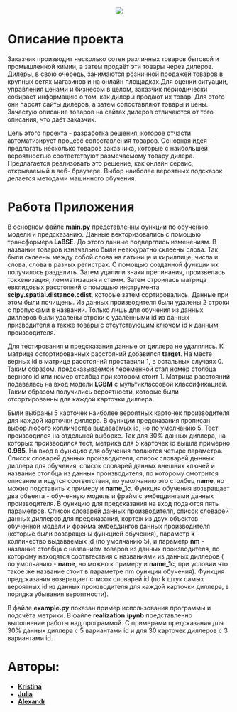 <p align="center">
  <img src="https://prosept.ru/images/prosept-logo.svg" />
</p>

# Описание проекта

Заказчик производит несколько сотен различных товаров бытовой и промышленной
химии, а затем продаёт эти товары через дилеров. Дилеры, в свою очередь,
занимаются розничной продажей товаров в крупных сетях магазинов и на онлайн
площадках.Для оценки ситуации, управления ценами и бизнесом в целом, заказчик
периодически собирает информацию о том, как дилеры продают их товар. Для этого
они парсят сайты дилеров, а затем сопоставляют товары и цены.
Зачастую описание товаров на сайтах дилеров отличаются от того описания, что
даёт заказчик.

Цель этого проекта - разработка решения, которое отчасти автоматизирует процесс
сопоставления товаров. Основная идея - предлагать несколько товаров заказчика,
которые с наибольшей вероятностью соответствуют размечаемому товару дилера.
Предлагается реализовать это решение, как онлайн сервис, открываемый в веб-
браузере. Выбор наиболее вероятных подсказок делается методами машинного
обучения.

# Работа Приложения

В основном файле **main.py** представленны функции по обучению модели и предсказанию. Данные
векторизовались с помощью трансформера **LaBSE**. До этого данные подверглись
изменениям. В названии товаров изначально были
неаккуратно склеены слова. Так были склеены между собой слова на латинице и
кириллице, числа и слова, слова в разных
регистрах. С помощью созданной функции их получилось разделить. Затем удалили
знаки препинания, произвелась
токкенизация, лемматизация и стемм. Затем строилась матрица евклидовых
расстояний с помощью инструмента
**scipy.spatial.distance.cdist**, которые затем сортировались.
Данные при этом были почищены. Из данных производителя были удалены 2 строки с
пропусками в названии. Только лишь для обучения из данных диллеров были удалены строки с удалёнными id из данных призводителя а также товары с отсутствующим ключом id к
данным производителя. 

Для тестирования
и предсказания данные от диллера не удалялись.
К матрице остортированных расстояний добавился **target**. На месте верных id в
матрице расстояний проставили 1, в остальных
случаях 0. Таким образом, предсказываемой переменной стал номер столбца верного
id или номер столбца при котором стоит 1.
Матрица расстояний подавалась на вход модели **LGBM** с мультиклассовой
классификацией. Таким образом получились вероятности,
которые были отсортированны для каждой карточки диллера. 

Были выбраны 5 карточек
наиболее вероятных карточек производителя
для каждой карточки диллера. В функции предсказания прописан выбор любого колличества выдаваемых id,
но по умолчанию 5. Тест производился на отдельной выборке. Так для 30% данных диллера, на которых производился тест, метрика для 5 карточек id вышла примерно **0.985**.
На вход в функцию для обучения подаются четыре параметра. Список словарей данных производителя, список словарей дынных диллера для обучения, список словарей данных внешних ключей и название столбца из данных производителя, по которому смотрится описание и ищутся соответствия, по умолчанию это столбец **name**, но можно подставить к примеру и **name_1c**. Функция обучения возвращает два объекта - обученную модель и фрэйм с эмбеддингами данных производителя. 
В функцию для предсказания на вход подаются пять параметров. Список словарей данных производителя, список словарей данных диллеров для предсказания, кортеж из двух объектов - обученной модели и фрэйма эмбеддингов данных производителя (которые были возвращены функцией обучения), параметр **k** - колличество выдаваемых id (по умолчанию 5), и параметр **nm** - название столбца с названием товаров из данных производителя, по которому находятся соотвтествия с названиями из данных диллеров ( по умолчанию - **name**, но можно к примеру и **name_1c**, при условии что такое же название стоит в параметре nm функции обучения). Функция предсказания возвращает список словарей id (по k штук самых вероятных id из данных производителя для каждой карточки диллера, в порядка убывания вероятности). 

В файле **example.py** показан пример использования программы и подсчёта метрики.
В файле **realization.ipynb** представленно выполнение работы над программой. С примерами предсказания для 30% данных диллера с 5 вариантами id и для 30 карточек диллеров с 3 вариантами id.


# Авторы:

- **[Kristina](https://t.me/kr1588)**
- **[Julia](https://t.me/Jshmatova)**
- **[Alexandr](https://t.me/AlexXramov)**
